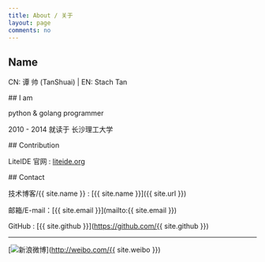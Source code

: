 ```yaml
---
title: About / 关于
layout: page
comments: no
---
```


## Name

CN: 谭 帅 (TanShuai)  |  EN: Stach Tan
<p></p>
## I am

python & golang programmer

2010 - 2014 就读于 长沙理工大学
<p></p>
## Contribution

LiteIDE 官网 : [liteide.org](http://liteide.org)
<p></p>
## Contact

<p>技术博客/{{ site.name }} : [{{ site.name }}]({{ site.url }})</p>

邮箱/E-mail：[{{ site.email }}](mailto:{{ site.email }})

GitHub : [{{ site.github }}](https://github.com/{{ site.github }})



----

[![新浪微博](http://service.t.sina.com.cn/widget/qmd/3295004592/06d8c23f/2.png)](http://weibo.com/{{ site.weibo }})
